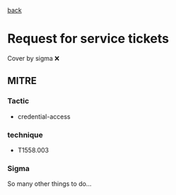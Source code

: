 [back](../index.md)
# Request for service tickets
Cover by sigma :x: 

## MITRE
### Tactic
  - credential-access

### technique
  - T1558.003

### Sigma

 So many other things to do...